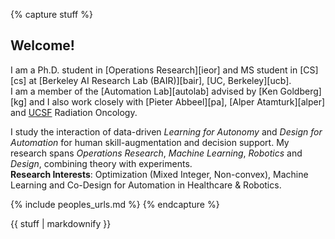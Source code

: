 {% capture stuff %}

## Welcome!  
I am a Ph.D. student in [Operations Research][ieor] and MS student in [CS][cs] at [Berkeley AI Research Lab (BAIR)][bair], [UC, Berkeley][ucb].  
I am a member of the [Automation Lab][autolab] advised by [Ken Goldberg][kg] and I also work closely with [Pieter Abbeel][pa], [Alper Atamturk][alper] and [UCSF](ucsf) Radiation Oncology.   
<!-- Complete list of [collaborators]({{ site.baseurl }}/people/). -->

<!-- I study integration of algorithms with hardware design for applications in medical robotics and healthcare. I aim to develop models for human-machine collaboration, skill-augmentation, semi-supervised autonomy and healthcare decision support.    -->
<!-- My work employs and contributes to techniques in non-convex discrete optimization and representation learning. I envision enabling ease of robot operation by laymen to an extent where the *user manual* becomes unnecessary. 
 -->
 
I study the interaction of data-driven *Learning for Autonomy* and *Design for Automation* for human skill-augmentation and decision support. 
My research spans *Operations Research*, *Machine Learning*, *Robotics* and *Design*, combining theory with experiments.   
**Research Interests**: Optimization (Mixed Integer, Non-convex), Machine Learning and Co-Design for Automation in Healthcare & Robotics.  

{% include peoples_urls.md %}
{% endcapture %}

<div class="projects">
{{ stuff | markdownify }}
</div>
